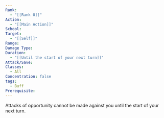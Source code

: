 ```yaml
---
Rank:
  - "[[Rank 0]]"
Action:
  - "[[Main Action]]"
School: 
Target:
  - "[[Self]]"
Range: 
Damage Type: 
Duration:
  - "[[Until the start of your next turn]]"
Attack/Save: 
Classes:
  - All
Concentration: false
tags:
  - Buff
Prerequisite:
---
```

Attacks of opportunity cannot be made against you until the start of your next turn.